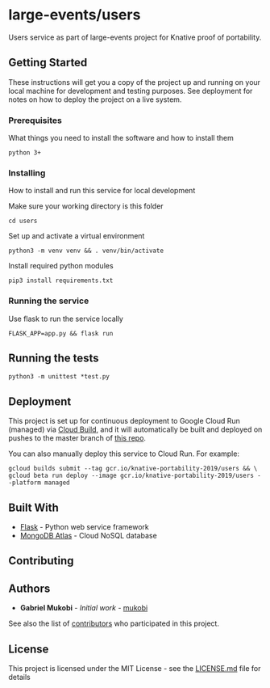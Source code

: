 # large-events/users

Users service as part of large-events project for Knative proof of portability.

## Getting Started

These instructions will get you a copy of the project up and running on your local machine for development and testing purposes. See deployment for notes on how to deploy the project on a live system.

### Prerequisites

What things you need to install the software and how to install them

```
python 3+
```

### Installing

How to install and run this service for local development

Make sure your working directory is this folder

```
cd users
```

Set up and activate a virtual environment

```
python3 -m venv venv && . venv/bin/activate
```

Install required python modules

```
pip3 install requirements.txt
```

### Running the service

Use flask to run the service locally

```
FLASK_APP=app.py && flask run
```

## Running the tests

```
python3 -m unittest *test.py
```

## Deployment

This project is set up for continuous deployment to Google Cloud Run (managed) via [Cloud Build](https://cloud.google.com/run/docs/continuous-deployment), and it will automatically be built and deployed on pushes to the master branch of [this repo](https://github.com/knative-portability/large-events).

You can also manually deploy this service to Cloud Run. For example:

```
gcloud builds submit --tag gcr.io/knative-portability-2019/users && \
gcloud beta run deploy --image gcr.io/knative-portability-2019/users --platform managed
```

## Built With

* [Flask](http://flask.pocoo.org/) - Python web service framework
* [MongoDB Atlas](https://www.mongodb.com/cloud/atlas) - Cloud NoSQL database

## Contributing

<!--
TODO(mukobi) add contributing to the main repo and link to it
Please read [CONTRIBUTING.md](https://gist.github.com/PurpleBooth/b24679402957c63ec426) for details on our code of conduct, and the process for submitting pull requests to us.
-->

## Authors

* **Gabriel Mukobi** - *Initial work* - [mukobi](https://github.com/mukobi)

See also the list of [contributors](https://github.com/knative-portability/large-events/contributors) who participated in this project.

## License

This project is licensed under the MIT License - see the [LICENSE.md](../LICENSE.md) file for details
